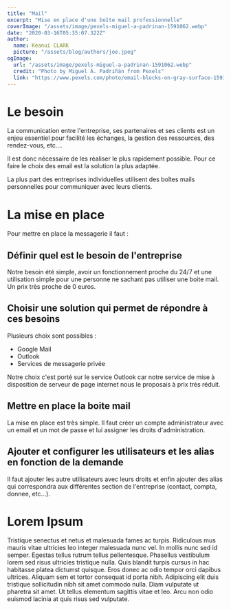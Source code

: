```yaml
---
title: "Mail"
excerpt: "Mise en place d'une boîte mail professionnelle"
coverImage: "/assets/image/pexels-miguel-a-padrinan-1591062.webp"
date: "2020-03-16T05:35:07.322Z"
author:
  name: Keanui CLARK
  picture: "/assets/blog/authors/joe.jpeg"
ogImage:
  url: "/assets/image/pexels-miguel-a-padrinan-1591062.webp"
  credit: "Photo by Miguel Á. Padriñán from Pexels"
  link: "https://www.pexels.com/photo/email-blocks-on-gray-surface-1591062/?utm_content=attributionCopyText&utm_medium=referral&utm_source=pexels"
---
```


# Le besoin

La communication entre l'entreprise, ses partenaires et ses clients est un enjeu essentiel pour facilité les échanges, la gestion des ressources, des rendez-vous, etc....

Il est donc nécessaire de les réaliser le plus rapidement possible. Pour ce faire le choix des email est la solution la plus adaptée.

La plus part des entreprises individuelles utilisent des boîtes mails personnelles pour communiquer avec leurs clients.

# La mise en place

Pour mettre en place la messagerie il faut :

## Définir quel est le besoin de l'entreprise

Notre besoin été simple, avoir un fonctionnement proche du 24/7 et une utilisation simple pour une personne ne sachant pas utiliser une boite mail. Un prix très proche de 0 euros.

## Choisir une solution qui permet de répondre à ces besoins

Plusieurs choix sont possibles :

- Google Mail
- Outlook
- Services de messagerie privée

Notre choix c'est porté sur le service Outlook car notre service de mise à disposition de serveur de page internet nous le proposais à prix très réduit.

## Mettre en place la boite mail

La mise en place est très simple. Il faut créer un compte administrateur avec un email et un mot de passe et lui assigner les droits d'administration.

## Ajouter et configurer les utilisateurs et les alias en fonction de la demande

Il faut ajouter les autre utilisateurs avec leurs droits et enfin ajouter des alias qui correspondra aux différentes section de l'entreprise (contact, compta, donnee, etc...).

# Lorem Ipsum

Tristique senectus et netus et malesuada fames ac turpis. Ridiculous mus mauris vitae ultricies leo integer malesuada nunc vel. In mollis nunc sed id semper. Egestas tellus rutrum tellus pellentesque. Phasellus vestibulum lorem sed risus ultricies tristique nulla. Quis blandit turpis cursus in hac habitasse platea dictumst quisque. Eros donec ac odio tempor orci dapibus ultrices. Aliquam sem et tortor consequat id porta nibh. Adipiscing elit duis tristique sollicitudin nibh sit amet commodo nulla. Diam vulputate ut pharetra sit amet. Ut tellus elementum sagittis vitae et leo. Arcu non odio euismod lacinia at quis risus sed vulputate.
